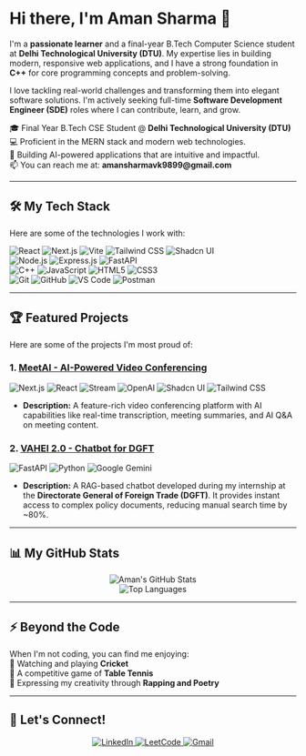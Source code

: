 # Hi there, I'm Aman Sharma 👋

<p align="left">
  I'm a <b>passionate learner</b> and a final-year B.Tech Computer Science student at <b>Delhi Technological University (DTU)</b>. My expertise lies in building modern, responsive web applications, and I have a strong foundation in <b>C++</b> for core programming concepts and problem-solving.
</p>

<p align="left">
  I love tackling real-world challenges and transforming them into elegant software solutions. I'm actively seeking full-time <b>Software Development Engineer (SDE)</b> roles where I can contribute, learn, and grow.
</p>

<p align="left">
  🎓 Final Year B.Tech CSE Student @ <b>Delhi Technological University (DTU)</b>
  <br>
  💻 Proficient in the MERN stack and modern web technologies.
  <br>
  🚀 Building AI-powered applications that are intuitive and impactful.
  <br>
  📫 You can reach me at: <b>amansharmavk9899@gmail.com</b>
</p>

---

## 🛠️ My Tech Stack

Here are some of the technologies I work with:

<p align="left">
  <img src="https://img.shields.io/badge/React-20232A?style=for-the-badge&logo=react&logoColor=61DAFB" alt="React"/>
  <img src="https://img.shields.io/badge/Next.js-000000?style=for-the-badge&logo=nextdotjs&logoColor=white" alt="Next.js"/>
  <img src="https://img.shields.io/badge/Vite-B73BFE?style=for-the-badge&logo=vite&logoColor=FFD62E" alt="Vite"/>
  <img src="https://img.shields.io/badge/Tailwind_CSS-38B2AC?style=for-the-badge&logo=tailwind-css&logoColor=white" alt="Tailwind CSS"/>
  <img src="https://img.shields.io/badge/shadcn/ui-%23000000?style=for-the-badge&logo=shadcn-ui&logoColor=%E2%80%85" alt="Shadcn UI"/>
  <br>
  <img src="https://img.shields.io/badge/Node.js-339933?style=for-the-badge&logo=nodedotjs&logoColor=white" alt="Node.js"/>
  <img src="https://img.shields.io/badge/Express.js-%23000000.svg?style=for-the-badge&logo=express&logoColor=%23fff" alt="Express.js"/>
  <img src="https://img.shields.io/badge/FastAPI-005571?style=for-the-badge&logo=fastapi" alt="FastAPI"/>
  <br>
  <img src="https://img.shields.io/badge/C%2B%2B-%2300599C.svg?style=for-the-badge&logo=c%2B%2B&logoColor=white" alt="C++"/>
  <img src="https://img.shields.io/badge/JavaScript-F7DF1E?style=for-the-badge&logo=javascript&logoColor=black" alt="JavaScript"/>
  <img src="https://img.shields.io/badge/HTML5-E34F26?style=for-the-badge&logo=html5&logoColor=white" alt="HTML5"/>
  <img src="https://img.shields.io/badge/CSS3-1572B6?style=for-the-badge&logo=css3&logoColor=white" alt="CSS3"/>
  <br>
  <img src="https://img.shields.io/badge/Git-F05032?style=for-the-badge&logo=git&logoColor=white" alt="Git"/>
  <img src="https://img.shields.io/badge/GitHub-181717?style=for-the-badge&logo=github&logoColor=white" alt="GitHub"/>
  <img src="https://img.shields.io/badge/Visual_Studio_Code-0078D4?style=for-the-badge&logo=visual%20studio%20code&logoColor=white" alt="VS Code"/>
  <img src="https://img.shields.io/badge/Postman-FF6C37?style=for-the-badge&logo=postman&logoColor=white" alt="Postman"/>
</p>

---

## 🏆 Featured Projects

Here are some of the projects I'm most proud of:

### 1. <a href="https://github.com/AmanSharma121202/meetai" target="_blank" rel="noopener noreferrer">MeetAI - AI-Powered Video Conferencing</a>

<p align="left">
  <img src="https://img.shields.io/badge/Next.js-000000?style=for-the-badge&logo=nextdotjs&logoColor=white" alt="Next.js"/>
  <img src="https://img.shields.io/badge/React-20232A?style=for-the-badge&logo=react&logoColor=61DAFB" alt="React"/>
  <img src="https://img.shields.io/badge/Stream-00BFFF?style=for-the-badge&logo=stream&logoColor=white" alt="Stream"/>
  <img src="https://img.shields.io/badge/OpenAI-412991?style=for-the-badge&logo=openai&logoColor=white" alt="OpenAI"/>
  <img src="https://img.shields.io/badge/shadcn/ui-%23000000?style=for-the-badge&logo=shadcn-ui&logoColor=%E2%80%85" alt="Shadcn UI"/>
  <img src="https://img.shields.io/badge/Tailwind_CSS-38B2AC?style=for-the-badge&logo=tailwind-css&logoColor=white" alt="Tailwind CSS"/>
</p>

* **Description:** A feature-rich video conferencing platform with AI capabilities like real-time transcription, meeting summaries, and AI Q&A on meeting content.

### 2. <a href="https://github.com/AmanSharma121202/process-flow-visualizer" target="_blank" rel="noopener noreferrer">VAHEI 2.0 - Chatbot for DGFT</a>

<p align="left">
  <img src="https://img.shields.io/badge/FastAPI-005571?style=for-the-badge&logo=fastapi" alt="FastAPI"/>
  <img src="https://img.shields.io/badge/Python-3776AB?style=for-the-badge&logo=python&logoColor=white" alt="Python"/>
  <img src="https://img.shields.io/badge/Google_Gemini-4285F4?style=for-the-badge&logo=google-gemini&logoColor=white" alt="Google Gemini"/>
</p>

* **Description:** A RAG-based chatbot developed during my internship at the **Directorate General of Foreign Trade (DGFT)**. It provides instant access to complex policy documents, reducing manual search time by ~80%.

---

## 📊 My GitHub Stats

<p align="center">
  <img src="https://github-readme-stats.vercel.app/api?username=AmanSharma121202&show_icons=true&theme=tokyonight&include_all_commits=true&count_private=true" alt="Aman's GitHub Stats" />
  <br/>
  <img src="https://github-readme-stats.vercel.app/api/top-langs/?username=AmanSharma121202&layout=compact&theme=tokyonight" alt="Top Languages" />
</p>

---

## ⚡ Beyond the Code

<p align="left">
  When I'm not coding, you can find me enjoying:
  <br>
  🏏 Watching and playing <b>Cricket</b>
  <br>
  🏓 A competitive game of <b>Table Tennis</b>
  <br>
  🎤 Expressing my creativity through <b>Rapping and Poetry</b>
</p>

---

## 🤝 Let's Connect!

<p align="center">
  <a href="https://www.linkedin.com/in/aman-sharma-34927825b/" target="_blank" rel="noopener noreferrer">
    <img src="https://img.shields.io/badge/LinkedIn-0077B5?style=for-the-badge&logo=linkedin&logoColor=white" alt="LinkedIn"/>
  </a>
  <a href="https://leetcode.com/u/Aman_sharma18/" target="_blank" rel="noopener noreferrer">
    <img src="https://img.shields.io/badge/LeetCode-FFA116?style=for-the-badge&logo=leetcode&logoColor=black" alt="LeetCode"/>
  </a>
  <a href="mailto:amansharmavk9899@gmail.com">
    <img src="https://img.shields.io/badge/Gmail-D14836?style=for-the-badge&logo=gmail&logoColor=white" alt="Gmail"/>
  </a>
</p>
